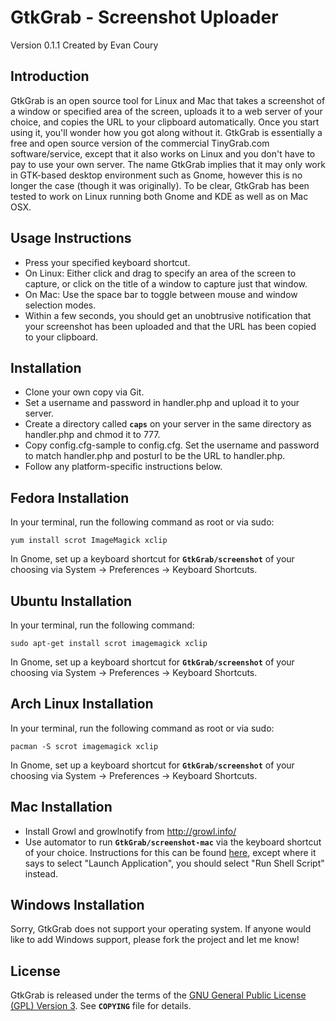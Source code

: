 GtkGrab - Screenshot Uploader
================================
Version 0.1.1 Created by Evan Coury


Introduction
------------
GtkGrab is an open source tool for Linux and Mac that takes a screenshot of a window or specified area of the screen, uploads it to a web server of your choice, and copies the URL to your clipboard automatically. Once you start using it, you'll wonder how you got along without it. GtkGrab is essentially a free and open source version of the commercial TinyGrab.com software/service, except that it also works on Linux and you don't have to pay to use your own server. The name GtkGrab implies that it may only work in GTK-based desktop environment such as Gnome, however this is no longer the case (though it was originally). To be clear, GtkGrab has been tested to work on Linux running both Gnome and KDE as well as on Mac OSX.

Usage Instructions
------------------
* Press your specified keyboard shortcut.
* On Linux: Either click and drag to specify an area of the screen to capture, or click on the title of a window to capture just that window.
* On Mac: Use the space bar to toggle between mouse and window selection modes.
* Within a few seconds, you should get an unobtrusive notification that your screenshot has been uploaded and that the URL has been copied to your clipboard.

Installation
------------
* Clone your own copy via Git.
* Set a username and password in handler.php and upload it to your server.
* Create a directory called **`caps`** on your server in the same directory as handler.php and chmod it to 777.
* Copy config.cfg-sample to config.cfg. Set the username and password to match handler.php and posturl to be the URL to handler.php.
* Follow any platform-specific instructions below.

Fedora Installation
-------------------
In your terminal, run the following command as root or via sudo:

`yum install scrot ImageMagick xclip`

In Gnome, set up a keyboard shortcut for **`GtkGrab/screenshot`** of your choosing via System -> Preferences -> Keyboard Shortcuts.

Ubuntu Installation
-------------------
In your terminal, run the following command:

`sudo apt-get install scrot imagemagick xclip`

In Gnome, set up a keyboard shortcut for **`GtkGrab/screenshot`** of your choosing via System -> Preferences -> Keyboard Shortcuts.

Arch Linux Installation
-------------------
In your terminal, run the following command as root or via sudo:

`pacman -S scrot imagemagick xclip`

In Gnome, set up a keyboard shortcut for **`GtkGrab/screenshot`** of your choosing via System -> Preferences -> Keyboard Shortcuts.

Mac Installation
----------------
* Install Growl and growlnotify from http://growl.info/
* Use automator to run **`GtkGrab/screenshot-mac`** via the keyboard shortcut of your choice. Instructions for this can be found [here](http://www.macosxautomation.com/services/learn/tut01/index.html), except where it says to select "Launch Application", you should select "Run Shell Script" instead.

Windows Installation
--------------------
Sorry, GtkGrab does not support your operating system. If anyone would like to add Windows support, please fork the project and let me know!

License
-------
GtkGrab is released under the terms of the [GNU General Public License (GPL) Version 3](http://en.wikipedia.org/wiki/GNU_General_Public_License). See **`COPYING`** file for details.
